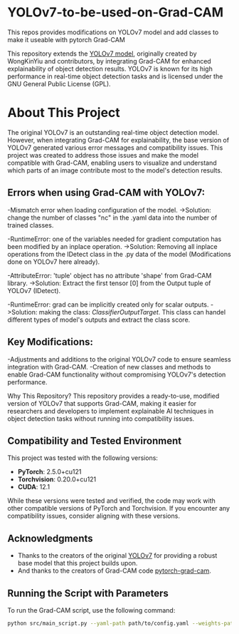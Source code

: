 # YOLOv7-to-be-used-on-Grad-CAM
This repos provides modifications on YOLOv7 model and add classes to make it useable with pytorch Grad-CAM

This repository extends the [YOLOv7 model](https://github.com/WongKinYiu/yolov7), originally created by WongKinYiu and contributors, by integrating Grad-CAM for enhanced explainability of object detection results. YOLOv7 is known for its high performance in real-time object detection tasks and is licensed under the GNU General Public License (GPL).


# About This Project
The original YOLOv7 is an outstanding real-time object detection model. However, when integrating Grad-CAM for explainability, the base version of YOLOv7 generated various error messages and compatibility issues. This project was created to address those issues and make the model compatible with Grad-CAM, enabling users to visualize and understand which parts of an image contribute most to the model's detection results.

## Errors when using Grad-CAM with YOLOv7:
-Mismatch error when loading configuration of the model.
->Solution: change the number of classes "nc" in the .yaml data into the number of trained classes.

-RuntimeError: one of the variables needed for gradient computation has been modified by an inplace operation.
->Solution: Removing all inplace operations from the IDetect class in the .py data of the model (Modifications done on YOLOv7 here already).

-AttributeError: 'tuple' object has no attribute 'shape' from Grad-CAM library.
->Solution: Extract the first tensor [0] from the Output tuple of YOLOv7 (IDetect).

-RuntimeError: grad can be implicitly created only for scalar outputs.
->Solution: making the class: _ClassifierOutputTarget_. This class can handel different types of model's outputs and extract the class score.


## Key Modifications:

-Adjustments and additions to the original YOLOv7 code to ensure seamless integration with Grad-CAM.
-Creation of new classes and methods to enable Grad-CAM functionality without compromising YOLOv7's detection performance.

Why This Repository? This repository provides a ready-to-use, modified version of YOLOv7 that supports Grad-CAM, making it easier for researchers and developers to implement explainable AI techniques in object detection tasks without running into compatibility issues.

## Compatibility and Tested Environment

This project was tested with the following versions:

- **PyTorch**: 2.5.0+cu121
- **Torchvision**: 0.20.0+cu121
- **CUDA**: 12.1

While these versions were tested and verified, the code may work with other compatible versions of PyTorch and Torchvision. If you encounter any compatibility issues, consider aligning with these versions.

## Acknowledgments
- Thanks to the creators of the original [YOLOv7](https://github.com/WongKinYiu/yolov7) for providing a robust base model that this project builds upon.
- And thanks to the creators of Grad-CAM code [pytorch-grad-cam](https://github.com/jacobgil/pytorch-grad-cam).

## Running the Script with Parameters
To run the Grad-CAM script, use the following command:
```bash
python src/main_script.py --yaml-path path/to/config.yaml --weights-path path/to/weights.pt --input-folder path/to/input/images --output-folder path/to/output/images --target-class-idx 1 --resize-dim 416 416 --selected-layer 104.rbr_dense.0

